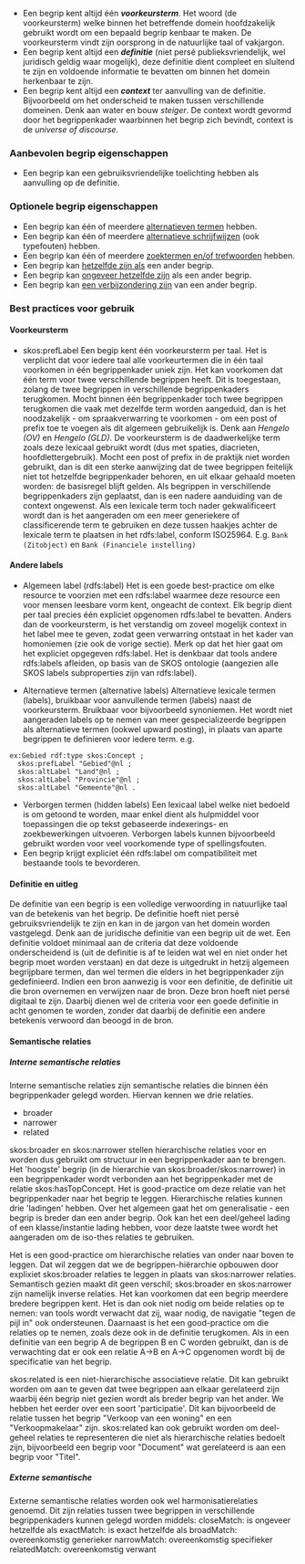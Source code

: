 - Een begrip kent altijd één **_voorkeursterm_**. Het woord (de voorkeursterm) welke binnen het betreffende domein hoofdzakelijk gebruikt wordt om een bepaald begrip kenbaar te maken. De voorkeursterm vindt zijn oorsprong in de natuurlijke taal of vakjargon.
- Een begrip kent altijd een **_definitie_** (niet persé publieksvriendelijk, wel juridisch geldig waar mogelijk), deze definitie dient compleet en sluitend te zijn en voldoende informatie te bevatten om binnen het domein herkenbaar te zijn.
- Een begrip kent altijd een **_context_** ter aanvulling van de definitie. Bijvoorbeeld om het onderscheid te maken tussen verschillende domeinen. Denk aan water en bouw _steiger_.
De context wordt gevormd door het begrippenkader waarbinnen het begrip zich bevindt, context is de _universe of discourse_.

### Aanbevolen begrip eigenschappen
- Een begrip kan een gebruiksvriendelijke toelichting hebben als aanvulling op de definitie.

### Optionele begrip eigenschappen
- Een begrip kan één of meerdere [alternatieven termen](#andere-labels) hebben.
- Een begrip kan één of meerdere [alternatieve schrijfwijzen](#andere-labels) (ook typefouten) hebben.
- Een begrip kan één of meerdere [zoektermen en/of trefwoorden](#andere-labels) hebben.
- Een begrip kan [hetzelfde zijn als](#semantische-relaties) een ander begrip.
- Een begrip kan [ongeveer hetzelfde zijn](#semantische-relaties) als een ander begrip.
- Een begrip kan [een verbijzondering zijn](#semantische-relaties) van een ander begrip.

### Best practices voor gebruik

#### Voorkeursterm
- skos:prefLabel
Een begip kent één voorkeursterm per taal. Het is verplicht dat voor iedere taal alle voorkeurtermen die in één taal voorkomen in één begrippenkader uniek zijn. Het kan voorkomen dat één term voor twee verschillende begrippen heeft. Dit is toegestaan, zolang de twee begrippen in verschillende begrippenkaders terugkomen.
Mocht binnen één begrippenkader toch twee begrippen terugkomen die vaak met dezelfde term worden aangeduid, dan is het noodzakelijk - om spraakverwarring te voorkomen - om een post of prefix toe te voegen als dit algemeen gebruikelijk is. Denk aan _Hengelo (OV)_ en _Hengelo (GLD)_. De voorkeursterm is de daadwerkelijke term zoals deze lexicaal gebruikt wordt (dus met spaties, diacrieten, hoofdlettergebruik). Mocht een post of prefix in de praktijk niet worden gebruikt, dan is dit een sterke aanwijzing dat de twee begrippen feitelijk niet tot hetzelfde begrippenkader behoren, en uit elkaar gehaald moeten worden: de basisregel blijft gelden. Als begrippen in verschillende begrippenkaders zijn geplaatst, dan is een nadere aanduiding van de context ongewenst. Als een lexicale term toch nader gekwalificeert wordt dan is het aangeraden om een meer generiekere of classificerende term te gebruiken en deze tussen haakjes achter de lexicale term te plaatsen in het rdfs:label, conform ISO25964. E.g. `Bank (Zitobject)` en `Bank (Financiele instelling)`

#### Andere labels
- Algemeen label (rdfs:label)
Het is een goede best-practice om elke resource te voorzien met een rdfs:label waarmee deze resource een voor mensen leesbare vorm kent, ongeacht de context. Elk begrip dient per taal precies één expliciet opgenomen rdfs:label te bevatten. Anders dan de voorkeursterm, is het verstandig om zoveel mogelijk context in het label mee te geven, zodat geen verwarring ontstaat in het kader van homoniemen (zie ook de vorige sectie). Merk op dat het hier gaat om het expliciet opgegeven rdfs:label. Het is denkbaar dat tools andere rdfs:labels afleiden, op basis van de SKOS ontologie (aangezien alle SKOS labels subproperties zijn van rdfs:label).

- Alternatieve termen (alternative labels)
Alternatieve lexicale termen (labels), bruikbaar voor aanvullende termen (labels) naast de voorkeursterm. Bruikbaar voor bijvoorbeeld synoniemen.
Het wordt niet aangeraden labels op te nemen van meer gespecializeerde begrippen als alternatieve termen (ookwel upward posting), in plaats van aparte begrippen te definieren voor iedere term.
e.g.
```
ex:Gebied rdf:type skos:Concept ;
  skos:prefLabel "Gebied"@nl ;
  skos:altLabel "Land"@nl ;
  skos:altLabel "Provincie"@nl ;
  skos:altLabel "Gemeente"@nl .
```
- Verborgen termen (hidden labels)
Een lexicaal label welke niet bedoeld is om getoond te worden, maar enkel dient als hulpmiddel voor toepassingen die op tekst gebaseerde indexerings- en zoekbewerkingen uitvoeren. Verborgen labels kunnen bijvoorbeeld gebruikt worden voor veel voorkomende type of spellingsfouten.
- Een begrip krijgt expliciet één rdfs:label om compatibiliteit met bestaande tools te bevorderen.

#### Definitie en uitleg
De definitie van een begrip is een volledige verwoording in natuurlijke taal van de betekenis van het begrip. De definitie hoeft niet persé gebruiksvriendelijk te zijn en kan in de jargon van het domein worden vastgelegd. Denk aan de juridische definitie van een begrip uit de wet. Een definitie voldoet minimaal aan de criteria dat deze voldoende onderscheidend is (uit de definitie is af te leiden wat wel en niet onder het begrip moet worden verstaan) en dat deze is uitgedrukt in hetzij algemeen begrijpbare termen, dan wel termen die elders in het begrippenkader zijn gedefinieerd. Indien een bron aanwezig is voor een definitie, de definitie uit die bron overnemen en verwijzen naar de bron. Deze bron hoeft niet persé digitaal te zijn. Daarbij dienen wel de criteria voor een goede definitie in acht genomen te worden, zonder dat daarbij de definitie een andere betekenis verwoord dan beoogd in de bron.

#### Semantische relaties

##### Interne semantische relaties
Interne semantische relaties zijn semantische relaties die binnen één begrippenkader gelegd worden.
Hiervan kennen we drie relaties.
- broader
- narrower
- related

skos:broader en skos:narrower stellen hierarchische relaties voor en worden dus gebruikt om structuur in een begrippenkader aan te brengen. Het 'hoogste' begrip (in de hierarchie van skos:broader/skos:narrower) in een begrippenkader wordt verbonden aan het begrippenkader met de relatie skos:hasTopConcept. Het is good-practice om deze relatie van het begrippenkader naar het begrip te leggen.
Hierarchische relaties kunnen drie 'ladingen' hebben. Over het algemeen gaat het om generalisatie - een begrip is breder dan een ander begrip. Ook kan het een deel/geheel lading of een klasse/instantie lading hebben, voor deze laatste twee wordt het aangeraden om de iso-thes relaties te gebruiken.

Het is een good-practice om hierarchische relaties van onder naar boven te leggen. Dat wil zeggen dat we de begrippen-hiërarchie opbouwen door explixiet skos:broader relaties te leggen in plaats van skos:narrower relaties. Semantisch gezien maakt dit geen verschil; skos:broader en skos:narrower zijn namelijk inverse relaties. Het kan voorkomen dat een begrip meerdere bredere begrippen kent. Het is dan ook niet nodig om beide relaties op te nemen: van tools wordt verwacht dat zij, waar nodig, de navigatie "tegen de pijl in" ook ondersteunen. Daarnaast is het een good-practice om die relaties op te nemen, zoals deze ook in de definitie terugkomen. Als in een definitie van een begrip A de begrippen B en C worden gebruikt, dan is de verwachting dat er ook een relatie A->B en A->C opgenomen wordt bij de specificatie van het begrip.

skos:related is een niet-hierarchische associatieve relatie. Dit kan gebruikt worden om aan te geven dat twee begrippen aan elkaar gerelateerd zijn waarbij één begrip niet gezien wordt als breder begrip van het ander. We hebben het eerder over een soort 'participatie'. Dit kan bijvoorbeeld de relatie tussen het begrip "Verkoop van een woning" en een "Verkoopmakelaar" zijn. skos:related kan ook gebruikt worden om deel-geheel relaties te representeren die niet als hierarchische relaties bedoelt zijn, bijvoorbeeld een begrip voor "Document" wat gerelateerd is aan een begrip voor "Titel".

##### Externe semantische
Externe semantische relaties worden ook wel harmonisatierelaties genoemd. Dit zijn relaties tussen twee begrippen in verschillende begrippenkaders kunnen gelegd worden middels:
closeMatch: is ongeveer hetzelfde als
exactMatch: is exact hetzelfde als
broadMatch: overeenkomstig generieker
narrowMatch: overeenkomstig specifieker
relatedMatch: overeenkomstig verwant
